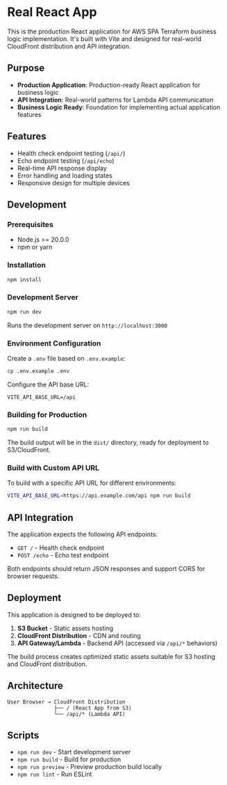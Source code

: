 # Real React App

This is the production React application for AWS SPA Terraform business logic implementation. It's built with Vite and designed for real-world CloudFront distribution and API integration.

## Purpose

- **Production Application**: Production-ready React application for business logic
- **API Integration**: Real-world patterns for Lambda API communication
- **Business Logic Ready**: Foundation for implementing actual application features

## Features

- Health check endpoint testing (`/api/`)
- Echo endpoint testing (`/api/echo`)
- Real-time API response display
- Error handling and loading states
- Responsive design for multiple devices

## Development

### Prerequisites

- Node.js >= 20.0.0
- npm or yarn

### Installation

```bash
npm install
```

### Development Server

```bash
npm run dev
```

Runs the development server on `http://localhost:3000`

### Environment Configuration

Create a `.env` file based on `.env.example`:

```bash
cp .env.example .env
```

Configure the API base URL:

```
VITE_API_BASE_URL=/api
```

### Building for Production

```bash
npm run build
```

The build output will be in the `dist/` directory, ready for deployment to S3/CloudFront.

### Build with Custom API URL

To build with a specific API URL for different environments:

```bash
VITE_API_BASE_URL=https://api.example.com/api npm run build
```

## API Integration

The application expects the following API endpoints:

- `GET /` - Health check endpoint
- `POST /echo` - Echo test endpoint

Both endpoints should return JSON responses and support CORS for browser requests.

## Deployment

This application is designed to be deployed to:

1. **S3 Bucket** - Static assets hosting
2. **CloudFront Distribution** - CDN and routing
3. **API Gateway/Lambda** - Backend API (accessed via `/api/*` behaviors)

The build process creates optimized static assets suitable for S3 hosting and CloudFront distribution.

## Architecture

```
User Browser → CloudFront Distribution
               ├── / (React App from S3)
               └── /api/* (Lambda API)
```

## Scripts

- `npm run dev` - Start development server
- `npm run build` - Build for production
- `npm run preview` - Preview production build locally
- `npm run lint` - Run ESLint